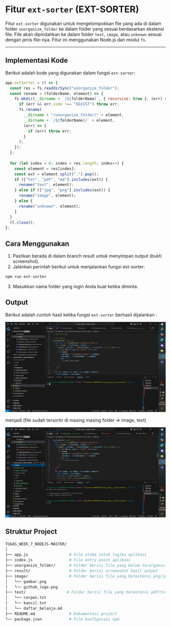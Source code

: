 # Fitur `ext-sorter` (EXT-SORTER)

Fitur `ext-sorter` digunakan untuk mengelompokkan file yang ada di dalam folder `unorganize_folder` ke dalam folder yang sesuai berdasarkan ekstensi file. File akan dipindahkan ke dalam folder `text`, `image`, atau `unknown` sesuai dengan jenis file-nya. Fitur ini menggunakan Node.js dan modul `fs`.

---

## Implementasi Kode

Berikut adalah kode yang digunakan dalam fungsi `ext-sorter`:

```javascript
app.extSorter = () => {
  const res = fs.readdirSync("unorganize_folder");
  const rename = (folderName, element) => {
    fs.mkdir(__dirname + `/${folderName}`, { recursive: true }, (err) => {
      if (err && err.code !== "EEXIST") throw err;
      fs.rename(
        __dirname + "/unorganize_folder/" + element,
        __dirname + `/${folderName}/` + element,
        (err) => {
          if (err) throw err;
        }
      );
    });
  };

  for (let index = 0; index < res.length; index++) {
    const element = res[index];
    const ext = element.split(".").pop();
    if (["txt", "pdf", "md"].includes(ext)) {
      rename("text", element);
    } else if (["jpg", "png"].includes(ext)) {
      rename("image", element);
    } else {
      rename("unknown", element);
    }
  }
  rl.close();
};
```

## Cara Menggunakan

1. Pastikan berada di dalam branch result untuk menyimpan output (bukti screenshot).
2. Jalankan perintah berikut untuk menjalankan fungsi ext-sorter:

```bash
npm run ext-sorter
```

3. Masukkan nama folder yang ingin Anda buat ketika diminta.

## Output

Berikut adalah contoh hasil ketika fungsi `ext-sorter` berhasil dijalankan :

![sebelum membuat folder](before.png)

menjadi (file sudah tersortir di masing masing folder => image, text)

![sesudah membuat folder](after.png)

## Struktur Project

```bash
TUGAS_WEEK_7_NODEJS-MASTER/
│
├── app.js                  # File utama untuk logika aplikasi
├── index.js                # File entry point aplikasi
├── unorganize_folder/      # Folder berisi file yang belum terorganisir
├── result/                 # Folder berisi screenshot hasil output
├── image/                  # Folder berisi file yang berextensi png/jpg
│   └── gambar.png
│   └── github_logo.png
├── text/                  # Folder berisi file yang berextensi pdf/txt/md
│   └── cerpen.txt
│   └── kancil.txt
│   └── daftar_belanja.md
├── README.md               # Dokumentasi project
└── package.json            # File konfigurasi npm
```
